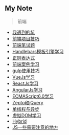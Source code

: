 My Note
--------
> 前端

- [我遇到的坑](我遇到的坑/我遇到的坑.md)
- [前端项目技巧](前端项目技巧/前端项目技巧.md)
- [前端笔试题](前端笔试题/index.md)
- [Handlebars模板引擎学习](Handlebars模板引擎学习/Handlebars模板引擎学习.md)
- [正则表达式](正则表达式/正则表达式.md)
- [前端案例学习](前端案例学习/index.md)
- [gulp使用技巧](gulp使用技巧/gulp使用技巧.md)
- [VueJs学习](VueJs学习/VueJs学习.md)
- [ReactJs学习](ReactJs学习/ReactJs学习.md)
- [AngularJs学习](AngularJs学习/AngularJs学习.md)
- [ECMAScript6.0学习](ECMAScript6.0学习/ECMAScript6.0学习.md)
- [Zepto和jQuery](Zepto和jQuery/Zepto和jQuery.md)
- [单线程与异步](单线程与异步/单线程与异步.md)
- [虚拟DOM学习](虚拟DOM学习/虚拟DOM学习.md)
- [Hybrid](Hybrid/Hybrid.md)
- [JS一些需要注意的地方](JS一些需要注意的地方/JS一些需要注意的地方.md)


